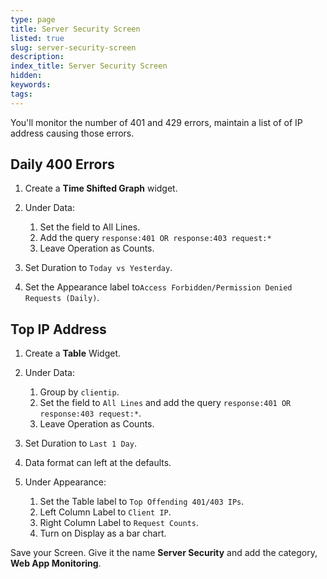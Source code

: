 ```yaml
---
type: page
title: Server Security Screen
listed: true
slug: server-security-screen
description: 
index_title: Server Security Screen
hidden: 
keywords: 
tags: 
---
```



You'll monitor the number of 401 and 429 errors, maintain a list of of IP address causing those errors.

## Daily 400 Errors

1. Create a **Time Shifted Graph** widget.
2. Under Data:
    1. Set the field to All Lines.
    2. Add the query `response:401 OR response:403 request:*`
    3. Leave Operation as Counts.

3. Set Duration to `Today vs Yesterday`.
4. Set the Appearance label to`Access Forbidden/Permission Denied Requests (Daily)`.

## Top IP Address

1. Create a **Table** Widget.
2. Under Data:
    1. Group by `clientip`.
    2. Set the field to `All Lines` and add the query `response:401 OR response:403 request:*`.
    3. Leave Operation as Counts.

3. Set Duration to `Last 1 Day`.
4. Data format can left at the defaults.
5. Under Appearance:
    1. Set the Table label to `Top Offending 401/403 IPs`.
    2. Left Column Label to `Client IP`.
    3. Right Column Label to `Request Counts`.
    4. Turn on Display as a bar chart.

Save your Screen. Give it the name **Server Security** and add the category, **Web App Monitoring**.